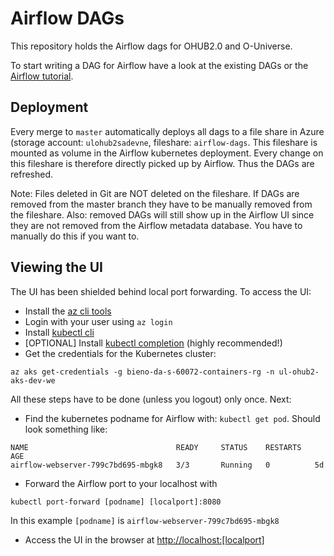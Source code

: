 # Airflow DAGs

This repository holds the Airflow dags for OHUB2.0 and O-Universe.

To start writing a DAG for Airflow have a look at the existing DAGs or the [Airflow tutorial](https://airflow.apache.org/tutorial.html).

## Deployment
Every merge to `master` automatically deploys all dags to a file share in Azure (storage account: `ulohub2sadevne`, fileshare: `airflow-dags`. This fileshare is mounted as volume in the Airflow kubernetes deployment. Every change on this fileshare is therefore directly picked up by Airflow. Thus the DAGs are refreshed.

Note: Files deleted in Git are NOT deleted on the fileshare. If DAGs are removed from the master branch they have to be manually removed from the fileshare. Also: removed DAGs will still show up in the Airflow UI since they are not removed from the Airflow metadata database. You have to manually do this if you want to.


## Viewing the UI
The UI has been shielded behind local port forwarding. To access the UI:

- Install the [az cli tools](https://docs.microsoft.com/en-us/cli/azure/install-azure-cli?view=azure-cli-latest)
- Login with your user using `az login` 
- Install [kubectl cli](https://kubernetes.io/docs/tasks/tools/install-kubectl/)
- [OPTIONAL] Install [kubectl completion](https://kubernetes.io/docs/tasks/tools/install-kubectl/#enabling-shell-autocompletion) (highly recommended!)
- Get the credentials for the Kubernetes cluster: 
```
az aks get-credentials -g bieno-da-s-60072-containers-rg -n ul-ohub2-aks-dev-we
```

All these steps have to be done (unless you logout) only once. Next:

- Find the kubernetes podname for Airflow with: `kubectl get pod`. Should look something like:
```
NAME                                 READY     STATUS    RESTARTS   AGE
airflow-webserver-799c7bd695-mbgk8   3/3       Running   0          5d
```
- Forward the Airflow port to your localhost with 

```
kubectl port-forward [podname] [localport]:8080
```

In this example `[podname]` is `airflow-webserver-799c7bd695-mbgk8`
- Access the UI in the browser at [http://localhost:[localport]](http://localhost:[localport])
